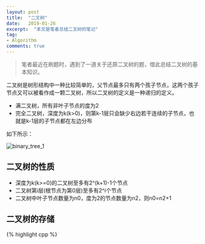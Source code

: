 ```yaml
---
layout: post
title:  "二叉树"
date:   2019-01-26
excerpt:  "本文是笔者总结二叉树的笔记"
tag:
- Algorithm
comments: true
---
```


> 笔者最近在刷题时，遇到了一道关于还原二叉树的题，借此总结二叉树的基本知识。

二叉树是树形结构中一种比较简单的，父节点最多只有两个孩子节点，这两个孩子节点又可以被看作成一颗二叉树，所以二叉树的定义是一种递归的定义。

- 满二叉树，所有非叶子节点的度为2
- 完全二叉树，深度为k(k>0)，则第k-1层只会缺少右边若干连续的子节点，也就是k-1层的子节点都在左边分布

如下所示：

![binary_tree_1]({{site.url}}/assets/images/blog/binary_tree_1.png)

## 二叉树的性质

- 深度为k(k>=0)的二叉树至多有2^(k+1)-1个节点
- 二叉树第i层(根节点为第0层)至多有2^i个节点
- 二叉树中叶子节点数量为n0，度为2的节点数量为n2，则n0=n2+1

## 二叉树的存储

{% highlight cpp %}
<template class T>
struct TreeNode {
    TreeNode<T> *parent; // optional
	TreeNode<T> *left;
	TreeNode<T> *right;
	T info;
};
{% endhighlight %}

通常我们使用上述结构体来描述二叉树的一个节点，有时为了方便会存储一个父节点。

当二叉树为完全二叉树时，我们也可以使用顺序存储的方式存储二叉树，之前说过的[堆](http://www.longjianjiang.com/heap)就是一种完全二叉树，所以建堆内部使用的存储结构时就是线性表。

## 二叉树的遍历

所谓二叉树的遍历就是将其转换为线型的表示方式，有四种遍历方式：

- 前序遍历

按 **根节点-左子树-右子树** 的方式递归的遍历

- 中序遍历

按 **左子树-根节点-右子树** 的方式递归的遍历

- 后序遍历

按 **左子树-右子树-根节点** 的方式递归的遍历

- 层次遍历

从二叉树的根节点所在层依次往下遍历

